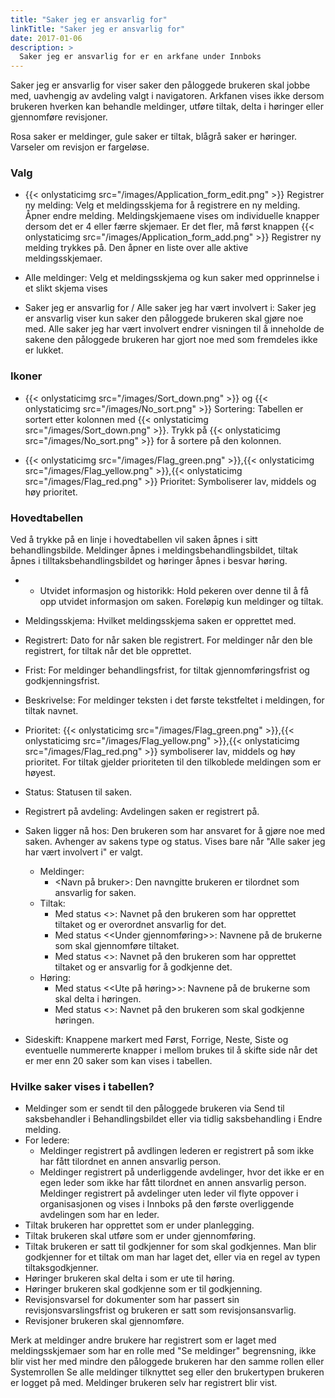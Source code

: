 ```yaml
---
title: "Saker jeg er ansvarlig for"
linkTitle: "Saker jeg er ansvarlig for"
date: 2017-01-06
description: >
  Saker jeg er ansvarlig for er en arkfane under Innboks
---
```

Saker jeg er ansvarlig for viser saker den påloggede brukeren skal jobbe med, uavhengig av avdeling valgt i navigatoren. Arkfanen vises ikke dersom brukeren hverken kan behandle meldinger, utføre tiltak, delta i høringer eller gjennomføre revisjoner.

Rosa saker er meldinger, gule saker er tiltak, blågrå saker er høringer. Varseler om revisjon er fargeløse. 

### Valg

- {{< onlystaticimg src="/images/Application_form_edit.png" >}} Registrer ny melding: Velg et meldingsskjema for å registrere en ny melding. Åpner endre melding. Meldingskjemaene vises om individuelle knapper dersom det er 4 eller færre skjemaer. Er det fler, må først knappen {{< onlystaticimg src="/images/Application_form_add.png" >}} Registrer ny melding trykkes på. Den åpner en liste over alle aktive meldingsskjemaer.

- Alle meldinger: Velg et meldingsskjema og kun saker med opprinnelse i et slikt skjema vises

- Saker jeg er ansvarlig for / Alle saker jeg har vært involvert i: Saker jeg er ansvarlig viser kun saker den påloggede brukeren skal gjøre noe med. Alle saker jeg har vært involvert endrer visningen til å inneholde de sakene den påloggede brukeren har gjort noe med som fremdeles ikke er lukket.

### Ikoner

- {{< onlystaticimg src="/images/Sort_down.png" >}} og {{< onlystaticimg src="/images/No_sort.png" >}} Sortering: Tabellen er sortert etter kolonnen med {{< onlystaticimg src="/images/Sort_down.png" >}}. Trykk på {{< onlystaticimg src="/images/No_sort.png" >}} for å sortere på den kolonnen.
    
- {{< onlystaticimg src="/images/Flag_green.png" >}},{{< onlystaticimg src="/images/Flag_yellow.png" >}},{{< onlystaticimg src="/images/Flag_red.png" >}} Prioritet: Symboliserer lav, middels og høy prioritet.

### Hovedtabellen

Ved å trykke på en linje i hovedtabellen vil saken åpnes i sitt behandlingsbilde. Meldinger åpnes i meldingsbehandlingsbildet, tiltak åpnes i tilltaksbehandlingsbildet og høringer åpnes i besvar høring.

- + Utvidet informasjon og historikk: Hold pekeren over denne til å få opp utvidet informasjon om saken. Foreløpig kun meldinger og tiltak.
    
- Meldingsskjema: Hvilket meldingsskjema saken er opprettet med.
    
- Registrert: Dato for når saken ble registrert. For meldinger når den ble registrert, for tiltak når det ble opprettet.
    
- Frist: For meldinger behandlingsfrist, for tiltak gjennomføringsfrist og godkjenningsfrist.
    
- Beskrivelse: For meldinger teksten i det første tekstfeltet i meldingen, for tiltak navnet.
    
- Prioritet: {{< onlystaticimg src="/images/Flag_green.png" >}},{{< onlystaticimg src="/images/Flag_yellow.png" >}},{{< onlystaticimg src="/images/Flag_red.png" >}} symboliserer lav, middels og høy prioritet. For tiltak gjelder prioriteten til den tilkoblede meldingen som er høyest.
    
- Status: Statusen til saken.
    
- Registrert på avdeling: Avdelingen saken er registrert på.
    
- Saken ligger nå hos: Den brukeren som har ansvaret for å gjøre noe med saken. Avhenger av sakens type og status. Vises bare når "Alle saker jeg har vært involvert i" er valgt.
  - Meldinger:
    - <Navn på bruker>: Den navngitte brukeren er tilordnet som ansvarlig for saken.
  - Tiltak:
    - Med status <<Under planlegging>>: Navnet på den brukeren som har opprettet tiltaket og er overordnet ansvarlig for det.
    - Med status <<Under gjennomføring>>: Navnene på de brukerne som skal gjennomføre tiltaket.
    - Med status <<Under godkjenning>>: Navnet på den brukeren som har opprettet tiltaket og er ansvarlig for å godkjenne det.
  - Høring:
    - Med status <<Ute på høring>>: Navnene på de brukerne som skal delta i høringen.
    - Med status <<Til godkjenning>>: Navnet på den brukeren som skal godkjenne høringen.
- Sideskift: Knappene markert med Først, Forrige, Neste, Siste og eventuelle nummererte knapper i mellom brukes til å skifte side når det er mer enn 20 saker som kan vises i tabellen.

### Hvilke saker vises i tabellen?

- Meldinger som er sendt til den påloggede brukeren via Send til saksbehandler i Behandlingsbildet eller via tidlig saksbehandling i Endre melding.
- For ledere:
  - Meldinger registrert på avdlingen lederen er registrert på som ikke har fått tilordnet en annen ansvarlig person.
  - Meldinger registrert på underliggende avdelinger, hvor det ikke er en egen leder som ikke har fått tilordnet en annen ansvarlig person. Meldinger registrert på avdelinger uten leder vil flyte oppover i organisasjonen og vises i Innboks på den første overliggende avdelingen som har en leder.
- Tiltak brukeren har opprettet som er under planlegging.
- Tiltak brukeren skal utføre som er under gjennomføring.
- Tiltak brukeren er satt til godkjenner for som skal godkjennes. Man blir godkjenner for et tiltak om man har laget det, eller via en regel av typen tiltaksgodkjenner.
- Høringer brukeren skal delta i som er ute til høring.
- Høringer brukeren skal godkjenne som er til godkjenning.
- Revisjonsvarsel for dokumenter som har passert sin revisjonsvarslingsfrist og brukeren er satt som revisjonsansvarlig.
- Revisjoner brukeren skal gjennomføre.

Merk at meldinger andre brukere har registrert som er laget med meldingsskjemaer som har en rolle med "Se meldinger" begrensning, ikke blir vist her med mindre den påloggede brukeren har den samme rollen eller Systemrollen Se alle meldinger tilknyttet seg eller den brukertypen brukeren er logget på med. Meldinger brukeren selv har registrert blir vist. 